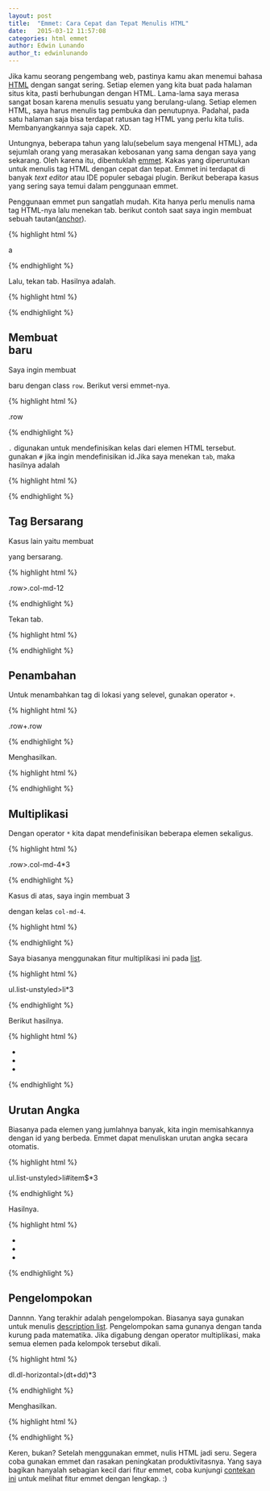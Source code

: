 ```yaml
---
layout: post
title:  "Emmet: Cara Cepat dan Tepat Menulis HTML"
date:   2015-03-12 11:57:08
categories: html emmet
author: Edwin Lunando
author_t: edwinlunando
---
```


Jika kamu seorang pengembang web, pastinya kamu akan menemui bahasa [HTML][2] dengan sangat sering. Setiap elemen yang kita buat pada halaman situs kita, pasti berhubungan dengan HTML. Lama-lama saya merasa sangat bosan karena menulis sesuatu yang berulang-ulang. Setiap elemen HTML, saya harus menulis tag pembuka dan penutupnya. Padahal, pada satu halaman saja bisa terdapat ratusan tag HTML yang perlu kita tulis. Membanyangkannya saja capek. XD.

Untungnya, beberapa tahun yang lalu(sebelum saya mengenal HTML), ada sejumlah orang yang merasakan kebosanan yang sama dengan saya yang sekarang. Oleh karena itu, dibentuklah [emmet][1]. Kakas yang diperuntukan untuk menulis tag HTML dengan cepat dan tepat. Emmet ini terdapat di banyak *text editor* atau IDE populer sebagai plugin. Berikut beberapa kasus yang sering saya temui dalam penggunaan emmet.

Penggunaan emmet pun sangatlah mudah. Kita hanya perlu menulis nama tag HTML-nya lalu menekan tab. berikut contoh saat saya ingin membuat sebuah tautan([anchor][3]).

{% highlight html %}

a

{% endhighlight %}

Lalu, tekan tab. Hasilnya adalah.

{% highlight html %}

<a href=""></a>

{% endhighlight %}

## Membuat <div> baru ##

Saya ingin membuat <div> baru dengan class `row`. Berikut versi emmet-nya.

{% highlight html %}

.row

{% endhighlight %}

`.` digunakan untuk mendefinisikan kelas dari elemen HTML tersebut. gunakan `#` jika ingin mendefinisikan id.Jika saya menekan `tab`, maka hasilnya adalah

{% highlight html %}

<div class="row"></div>

{% endhighlight %}

## Tag Bersarang ##

Kasus lain yaitu membuat <div> yang bersarang.

{% highlight html %}

.row>.col-md-12

{% endhighlight %}

Tekan tab.

{% highlight html %}

<div class="row">
    <div class="col-md-12"></div>
</div>

{% endhighlight %}

## Penambahan ##

Untuk menambahkan tag di lokasi yang selevel, gunakan operator `+`.

{% highlight html %}

.row+.row

{% endhighlight %}

Menghasilkan.

{% highlight html %}

<div class="row"></div>
<div class="row"></div>

{% endhighlight %}

## Multiplikasi ##

Dengan operator `*` kita dapat mendefinisikan beberapa elemen sekaligus.

{% highlight html %}

.row>.col-md-4*3

{% endhighlight %}

Kasus di atas, saya ingin membuat 3 <div> dengan kelas `col-md-4`.

{% highlight html %}

<div class="row">
    <div class="col-md-4"></div>
    <div class="col-md-4"></div>
    <div class="col-md-4"></div>
</div>

{% endhighlight %}

Saya biasanya menggunakan fitur multiplikasi ini pada [list][6].

{% highlight html %}

ul.list-unstyled>li*3

{% endhighlight %}

Berikut hasilnya.

{% highlight html %}

<ul class="list-unstyled">
    <li></li>
    <li></li>
    <li></li>
</ul>

{% endhighlight %}

## Urutan Angka ##

Biasanya pada elemen yang jumlahnya banyak, kita ingin memisahkannya dengan id yang berbeda. Emmet dapat menuliskan urutan angka secara otomatis.

{% highlight html %}

ul.list-unstyled>li#item$*3

{% endhighlight %}

Hasilnya.

{% highlight html %}

<ul class="list-unstyled">
    <li id="item1"></li>
    <li id="item2"></li>
    <li id="item3"></li>
</ul>

{% endhighlight %}

## Pengelompokan ##

Dannnn. Yang terakhir adalah pengelompokan. Biasanya saya gunakan untuk menulis [description list][5]. Pengelompokan sama gunanya dengan tanda kurung pada matematika. Jika digabung dengan operator multiplikasi, maka semua elemen pada kelompok tersebut dikali.

{% highlight html %}

dl.dl-horizontal>(dt+dd)*3

{% endhighlight %}

Menghasilkan.

{% highlight html %}

<dl class="dl-horizontal">
    <dt></dt>
    <dd></dd>
    <dt></dt>
    <dd></dd>
    <dt></dt>
    <dd></dd>
</dl>

{% endhighlight %}

Keren, bukan? Setelah menggunakan emmet, nulis HTML jadi seru. Segera coba gunakan emmet dan rasakan peningkatan produktivitasnya. Yang saya bagikan hanyalah sebagian kecil dari fitur emmet, coba kunjungi [contekan ini][4] untuk melihat fitur emmet dengan lengkap. :)

[1]:    http://emmet.io/
[2]:    https://developer.mozilla.org/en-US/docs/Web/HTML
[3]:    https://developer.mozilla.org/en-US/docs/Web/HTML/Element/a
[4]:    http://docs.emmet.io/cheat-sheet/
[5]:    https://developer.mozilla.org/en-US/docs/Web/HTML/Element/dl
[6]:    https://developer.mozilla.org/en-US/docs/Web/HTML/Element/ul
